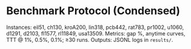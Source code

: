 # Benchmark Protocol (Condensed)
Instances: eil51, ch130, kroA200, lin318, pcb442, rat783, pr1002, u1060, d1291, d2103, fl1577, rl11849, usa13509.
Metrics: gap %, anytime curves, TTT @ 1%, 0.5%, 0.1%; ≥30 runs.
Outputs: JSONL logs in `results/`.
